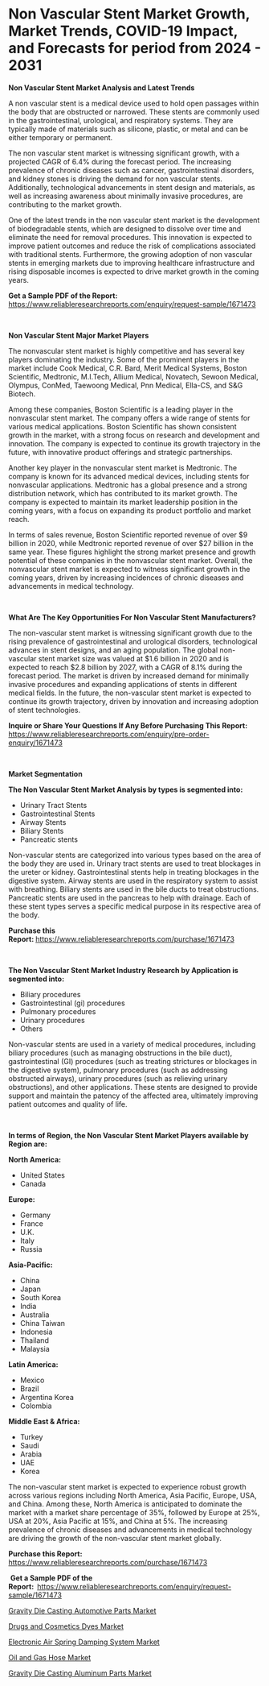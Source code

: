 <p><h1>Non Vascular Stent Market Growth, Market Trends, COVID-19 Impact, and Forecasts for period from 2024 - 2031</h1></p><p><strong>Non Vascular Stent Market Analysis and Latest Trends</strong></p>
<p><p>A non vascular stent is a medical device used to hold open passages within the body that are obstructed or narrowed. These stents are commonly used in the gastrointestinal, urological, and respiratory systems. They are typically made of materials such as silicone, plastic, or metal and can be either temporary or permanent.</p><p>The non vascular stent market is witnessing significant growth, with a projected CAGR of 6.4% during the forecast period. The increasing prevalence of chronic diseases such as cancer, gastrointestinal disorders, and kidney stones is driving the demand for non vascular stents. Additionally, technological advancements in stent design and materials, as well as increasing awareness about minimally invasive procedures, are contributing to the market growth.</p><p>One of the latest trends in the non vascular stent market is the development of biodegradable stents, which are designed to dissolve over time and eliminate the need for removal procedures. This innovation is expected to improve patient outcomes and reduce the risk of complications associated with traditional stents. Furthermore, the growing adoption of non vascular stents in emerging markets due to improving healthcare infrastructure and rising disposable incomes is expected to drive market growth in the coming years.</p></p>
<p><strong>Get a Sample PDF of the Report:&nbsp;</strong> <a href="https://www.reliableresearchreports.com/enquiry/request-sample/1671473">https://www.reliableresearchreports.com/enquiry/request-sample/1671473</a></p>
<p>&nbsp;</p>
<p><strong>Non Vascular Stent Major Market Players</strong></p>
<p><p>The nonvascular stent market is highly competitive and has several key players dominating the industry. Some of the prominent players in the market include Cook Medical, C.R. Bard, Merit Medical Systems, Boston Scientific, Medtronic, M.I.Tech, Allium Medical, Novatech, Sewoon Medical, Olympus, ConMed, Taewoong Medical, Pnn Medical, Ella-CS, and S&G Biotech.</p><p>Among these companies, Boston Scientific is a leading player in the nonvascular stent market. The company offers a wide range of stents for various medical applications. Boston Scientific has shown consistent growth in the market, with a strong focus on research and development and innovation. The company is expected to continue its growth trajectory in the future, with innovative product offerings and strategic partnerships.</p><p>Another key player in the nonvascular stent market is Medtronic. The company is known for its advanced medical devices, including stents for nonvascular applications. Medtronic has a global presence and a strong distribution network, which has contributed to its market growth. The company is expected to maintain its market leadership position in the coming years, with a focus on expanding its product portfolio and market reach.</p><p>In terms of sales revenue, Boston Scientific reported revenue of over $9 billion in 2020, while Medtronic reported revenue of over $27 billion in the same year. These figures highlight the strong market presence and growth potential of these companies in the nonvascular stent market. Overall, the nonvascular stent market is expected to witness significant growth in the coming years, driven by increasing incidences of chronic diseases and advancements in medical technology.</p></p>
<p>&nbsp;</p>
<p><strong>What Are The Key Opportunities For Non Vascular Stent Manufacturers?</strong></p>
<p><p>The non-vascular stent market is witnessing significant growth due to the rising prevalence of gastrointestinal and urological disorders, technological advances in stent designs, and an aging population. The global non-vascular stent market size was valued at $1.6 billion in 2020 and is expected to reach $2.8 billion by 2027, with a CAGR of 8.1% during the forecast period. The market is driven by increased demand for minimally invasive procedures and expanding applications of stents in different medical fields. In the future, the non-vascular stent market is expected to continue its growth trajectory, driven by innovation and increasing adoption of stent technologies.</p></p>
<p><strong>Inquire or Share Your Questions If Any Before Purchasing This Report:</strong> <a href="https://www.reliableresearchreports.com/enquiry/pre-order-enquiry/1671473">https://www.reliableresearchreports.com/enquiry/pre-order-enquiry/1671473</a></p>
<p>&nbsp;</p>
<p><strong>Market Segmentation</strong></p>
<p><strong>The Non Vascular Stent Market Analysis by types is segmented into:</strong></p>
<p><ul><li>Urinary Tract Stents</li><li>Gastrointestinal Stents</li><li>Airway Stents</li><li>Biliary Stents</li><li>Pancreatic stents</li></ul></p>
<p><p>Non-vascular stents are categorized into various types based on the area of the body they are used in. Urinary tract stents are used to treat blockages in the ureter or kidney. Gastrointestinal stents help in treating blockages in the digestive system. Airway stents are used in the respiratory system to assist with breathing. Biliary stents are used in the bile ducts to treat obstructions. Pancreatic stents are used in the pancreas to help with drainage. Each of these stent types serves a specific medical purpose in its respective area of the body.</p></p>
<p><strong>Purchase this Report:&nbsp;</strong><a href="https://www.reliableresearchreports.com/purchase/1671473">https://www.reliableresearchreports.com/purchase/1671473</a></p>
<p>&nbsp;</p>
<p><strong>The Non Vascular Stent Market Industry Research by Application is segmented into:</strong></p>
<p><ul><li>Biliary procedures</li><li>Gastrointestinal (gi) procedures</li><li>Pulmonary procedures</li><li>Urinary procedures</li><li>Others</li></ul></p>
<p><p>Non-vascular stents are used in a variety of medical procedures, including biliary procedures (such as managing obstructions in the bile duct), gastrointestinal (GI) procedures (such as treating strictures or blockages in the digestive system), pulmonary procedures (such as addressing obstructed airways), urinary procedures (such as relieving urinary obstructions), and other applications. These stents are designed to provide support and maintain the patency of the affected area, ultimately improving patient outcomes and quality of life.</p></p>
<p>&nbsp;</p>
<p><strong>In terms of Region, the Non Vascular Stent Market Players available by Region are:</strong></p>
<p>
    <p> <strong> North America: </strong>
        <ul>
            <li>United States</li>
            <li>Canada</li>
        </ul>
        </p> 
    <p> <strong> Europe: </strong>
        <ul>
            <li>Germany</li>
            <li>France</li>
            <li>U.K.</li>
            <li>Italy</li>
            <li>Russia</li>
        </ul>
        </p> 
    <p> <strong> Asia-Pacific: </strong>
        <ul>
            <li>China</li>
            <li>Japan</li>
            <li>South Korea</li>
            <li>India</li>
            <li>Australia</li>
            <li>China Taiwan</li>
            <li>Indonesia</li>
            <li>Thailand</li>
            <li>Malaysia</li>
        </ul>
        </p> 
    <p> <strong> Latin America: </strong>
        <ul>
            <li>Mexico</li>
            <li>Brazil</li>
            <li>Argentina Korea</li>
            <li>Colombia</li>
        </ul>
        </p> 
    <p> <strong> Middle East & Africa: </strong>
        <ul>
            <li>Turkey</li>
            <li>Saudi</li>
            <li>Arabia</li>
            <li>UAE</li>
            <li>Korea</li>
        </ul>
    </p>
    </p>
<p><p>The non-vascular stent market is expected to experience robust growth across various regions including North America, Asia Pacific, Europe, USA, and China. Among these, North America is anticipated to dominate the market with a market share percentage of 35%, followed by Europe at 25%, USA at 20%, Asia Pacific at 15%, and China at 5%. The increasing prevalence of chronic diseases and advancements in medical technology are driving the growth of the non-vascular stent market globally.</p></p>
<p><strong>Purchase this Report: </strong><a href="https://www.reliableresearchreports.com/purchase/1671473">https://www.reliableresearchreports.com/purchase/1671473</a></p>
<p>&nbsp;<strong>Get a Sample PDF of the Report:&nbsp;&nbsp;</strong><a href="https://www.reliableresearchreports.com/enquiry/request-sample/1671473">https://www.reliableresearchreports.com/enquiry/request-sample/1671473</a></p>
<p><strong></strong></p>
<p><p><a href="https://github.com/prosalinda88/Market-Research-Report-List-3/blob/main/gravity-die-casting-automotive-parts-market.md">Gravity Die Casting Automotive Parts Market</a></p><p><a href="https://github.com/nancykennedykellievqfqt2/Market-Research-Report-List-1/blob/main/drugs-and-cosmetics-dyes-market.md">Drugs and Cosmetics Dyes Market</a></p><p><a href="https://issuu.com/reportprime-2/docs/electronic-air-spring-damping-system-market-size-2">Electronic Air Spring Damping System Market</a></p><p><a href="https://issuu.com/reportprime-2/docs/oil-and-gas-hose-market-size-2030.pptx">Oil and Gas Hose Market</a></p><p><a href="https://github.com/NorbertYates/Market-Research-Report-List-3/blob/main/gravity-die-casting-aluminum-parts-market.md">Gravity Die Casting Aluminum Parts Market</a></p></p>